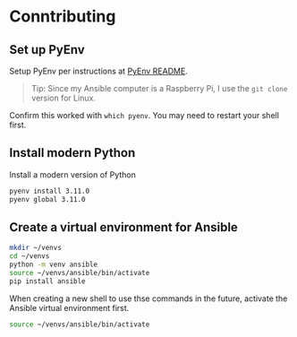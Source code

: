 # Conntributing

## Set up PyEnv

Setup PyEnv per instructions at [PyEnv README](https://github.com/pyenv/pyenv). 

> Tip: Since my Ansible computer is a Raspberry Pi, I use the `git clone` version for Linux.

Confirm this worked with `which pyenv`. You may need to restart your shell first.

## Install modern Python

Install a modern version of Python
```sh
pyenv install 3.11.0
pyenv global 3.11.0
```

## Create a virtual environment for Ansible

```sh
mkdir ~/venvs
cd ~/venvs
python -m venv ansible
source ~/venvs/ansible/bin/activate
pip install ansible
```

When creating a new shell to use thse commands in the future, activate the Ansible virtual environment first.

```sh
source ~/venvs/ansible/bin/activate
```